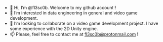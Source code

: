 - 👋 Hi, I’m @fl3sc0b. Welcome to my github account !
- 👀 I’m interested in data engineering in general and video game development.
- 💞️ I’m looking to collaborate on a video game development project. I have some experience with the 2D Unity engine.
- 📫 Please, feel free to contact me at fl3sc0b@protonmail.com !

<!---
fl3sc0b/fl3sc0b is a ✨ special ✨ repository because its `README.md` (this file) appears on your GitHub profile.
You can click the Preview link to take a look at your changes.
--->
